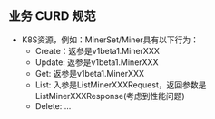 ## 业务 CURD 规范

- K8S资源，例如：MinerSet/Miner具有以下行为：
  - Create：返参是v1beta1.MinerXXX
  - Update: 返参是v1beta1.MinerXXX
  - Get: 返参是v1beta1.MinerXXX
  - List: 入参是ListMinerXXXRequest，返回参数是ListMinerXXXResponse(考虑到性能问题)
  - Delete: ...
